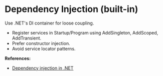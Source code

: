 # Dependency Injection (built-in)

Use .NET's DI container for loose coupling.

- Register services in Startup/Program using AddSingleton, AddScoped, AddTransient.
- Prefer constructor injection.
- Avoid service locator patterns.

**References:**
- [Dependency injection in .NET](https://learn.microsoft.com/en-us/dotnet/core/extensions/dependency-injection)

